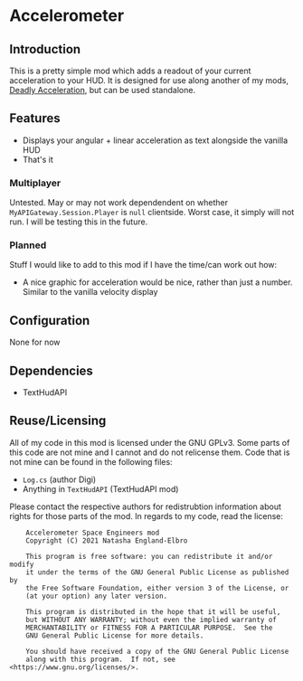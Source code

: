﻿# Accelerometer 

## Introduction 

This is a pretty simple mod which adds a readout of your current acceleration to your HUD. 
It is designed for use along another of my mods, [Deadly Acceleration](https://steamcommunity.com/workshop/filedetails/?id=2422178213), 
but can be used standalone. 

## Features

- Displays your angular + linear acceleration as text alongside the vanilla HUD
- That's it

### Multiplayer

Untested. May or may not work dependendent on whether `MyAPIGateway.Session.Player` is `null` clientside. 
Worst case, it simply will not run. I will be testing this in the future.

### Planned

Stuff I would like to add to this mod if I have the time/can work out how:

- A nice graphic for acceleration would be nice, rather than just a number. Similar to the vanilla velocity display

## Configuration

None for now

## Dependencies

- TextHudAPI

## Reuse/Licensing

All of my code in this mod is licensed under the GNU GPLv3. Some parts of this code are not mine 
and I cannot and do not relicense them. Code that is not mine can be found in the following files:

- `Log.cs` (author Digi)
- Anything in `TextHudAPI` (TextHudAPI mod)

Please contact the respective authors for redistrubtion information about rights for those parts of the mod. In regards to my code, 
read the license:

```
    Accelerometer Space Engineers mod
    Copyright (C) 2021 Natasha England-Elbro

    This program is free software: you can redistribute it and/or modify
    it under the terms of the GNU General Public License as published by
    the Free Software Foundation, either version 3 of the License, or
    (at your option) any later version.

    This program is distributed in the hope that it will be useful,
    but WITHOUT ANY WARRANTY; without even the implied warranty of
    MERCHANTABILITY or FITNESS FOR A PARTICULAR PURPOSE.  See the
    GNU General Public License for more details.

    You should have received a copy of the GNU General Public License
    along with this program.  If not, see <https://www.gnu.org/licenses/>.
```

